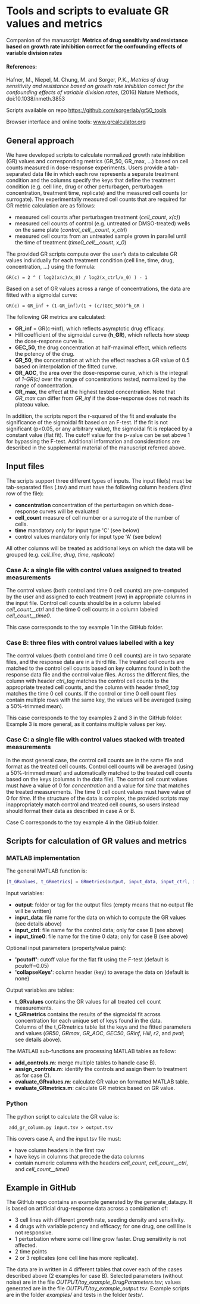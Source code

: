 # Tools and scripts to evaluate GR values and metrics
Companion of the manuscript:
**Metrics of drug sensitivity and resistance based on growth rate inhibition correct for the confounding effects of variable division rates**

#### References:
Hafner, M., Niepel, M. Chung, M. and Sorger, P.K., *Metrics of drug sensitivity and resistance based on growth rate inhibition correct for the confounding effects of variable division rates*, (2016) Nature Methods, doi:10.1038/nmeth.3853

Scripts available on repo https://github.com/sorgerlab/gr50_tools

Browser interface and online tools: www.grcalculator.org

## General approach
We have developed scripts to calculate normalized growth rate inhibition (GR) values and corresponding metrics (GR_50, GR_max, ...) based on cell counts measured in dose-response experiments. Users provide a tab-separated data file in which each row represents a separate treatment condition and the columns specify the keys that define the treatment condition (e.g. cell line, drug or other perturbagen, perturbagen concentration, treatment time, replicate) and the measured cell counts (or surrogate). The experimentally measured cell counts that are required for GR metric calculation are as follows:
- measured cell counts after perturbagen treatment (*cell_count*, *x(c)*)
- measured cell counts of control (e.g. untreated or DMSO-treated) wells on the same plate (*control_cell__count*, *x_ctrl*)
- measured cell counts from an untreated sample grown in parallel until the time of treatment (*time0_cell__count*, *x_0*)

The provided GR scripts compute over the user’s data to calculate GR values individually for each treatment condition (cell line, time, drug, concentration, ...) using the formula:

    GR(c) = 2 ^ ( log2(x(c)/x_0) / log2(x_ctrl/x_0) ) - 1

Based on a set of GR values across a range of concentrations, the data are fitted with a sigmoidal curve:

    GR(c) = GR_inf + (1-GR_inf)/(1 + (c/(GEC_50))^h_GR )

The following GR metrics are calculated:
- **GR_inf** = GR(c->inf), which reflects asymptotic drug efficacy.
- Hill coefficient of the sigmoidal curve (**h_GR**), which reflects how steep the dose-response curve is.
- **GEC_50**, the drug concentration at half-maximal effect, which reflects the potency of the drug.
- **GR_50**, the concentration at which the effect reaches a GR value of 0.5 based on interpolation of the fitted curve.
- **GR_AOC**, the area over the dose-response curve, which is the integral of *1-GR(c)* over the range of concentrations tested, normalized by the range of concentration.
- **GR_max**, the effect at the highest tested concentration. Note that *GR_max* can differ from *GR_inf* if the dose-response does not reach its plateau value.

In addition, the scripts report the r-squared of the fit and evaluate the significance of the sigmoidal fit based on an F-test. If the fit is not significant (p<0.05, or any arbitrary value), the sigmoidal fit is replaced by a constant value (flat fit). The cutoff value for the p-value can be set above 1 for bypassing the F-test. Additional information and considerations are described in the supplemental material of the manuscript referred above.

## Input files
The scripts support three different types of inputs. The input file(s) must be tab-separated files (.tsv) and must have the following column headers (first row of the file):
- **concentration**		concentration of the perturbagen on which dose-response curves will be evaluated
- **cell_count**		measure of cell number or a surrogate of the number of cells.
- **time** 			mandatory only for input type 'C' (see below)
- control values 		mandatory only for input type 'A' (see below)

All other columns will be treated as additional keys on which the data will be grouped (e.g. *cell_line*, *drug*, *time*, *replicate*)

### Case A: a single file with control values assigned to treated measurements
The control values (both control and time 0 cell counts) are pre-computed by the user and assigned to each treatment (row) in appropriate columns in the input file. Control cell counts should be in a column labeled *cell_count__ctrl* and the time 0 cell counts in a column labeled *cell_count__time0*.

This case corresponds to the toy example 1 in the GitHub folder.

### Case B: three files with control values labelled with a key
The control values (both control and time 0 cell counts) are in two separate files, and the response data are in a third file. The treated cell counts are matched to the control cell counts based on key columns found in both the response data file and the control value files. Across the different files, the column with header *ctrl_tag* matches the control cell counts to the appropriate treated cell counts, and the column with header *time0_tag* matches the time 0 cell counts. If the control or time 0 cell count files contain multiple rows with the same key, the values will be averaged (using a 50%-trimmed mean).

This case corresponds to the toy examples 2 and 3 in the GitHub folder. Example 3 is more general, as it contains multiple values per key.

### Case C: a single file with control values stacked with treated measurements
In the most general case, the control cell counts are in the same file and format as the treated cell counts. Control cell counts will be averaged (using a 50%-trimmed mean) and automatically matched to the treated cell counts based on the keys (columns in the data file). The control cell count values must have a value of 0 for *concentration* and a value for *time* that matches the treated measurements. The time 0 cell count values must have value of 0 for *time*. If the structure of the data is complex, the provided scripts may inappropriately match control and treated cell counts, so users instead should format their data as described in case A or B.

Case C corresponds to the toy example 4 in the GitHub folder.

## Scripts for calculation of GR values and metrics
### MATLAB implementation
The general MATLAB function is:

```matlab
[t_GRvalues, t_GRmetrics] = GRmetrics(output, input_data, input_ctrl, input_time0, varargin)
```

Input variables:
- **output**:		folder or tag for the output files (empty means that no output file will be written)
- **input_data**:	file name for the data on which to compute the GR values (see details above)
- **input_ctrl**:	file name for the control data; only for case B (see above)
- **input_time0**:	file name for the time 0 data; only for case B (see above)

Optional input parameters (property/value pairs):
- **'pcutoff'**:		cutoff value for the flat fit using the F-test (default is pcutoff=0.05)
- **'collapseKeys'**:	column header (key) to average the data on (default is none)

Output variables are tables:
- **t_GRvalues** contains the GR values for all treated cell count measurements.
- **t_GRmetrics** contains the results of the sigmoidal fit across concentration for each unique set of keys found in the data.
\
Columns of the t_GRmetrics table list the keys and the fitted parameters and values (*GR50*, *GRmax*, *GR_AOC*, *GEC50*, *GRinf*, *Hill*, *r2*, and *pval*; see details above).

The MATLAB sub-functions are processing MATLAB tables as follow:
- **add_controls.m**: merge multiple tables to handle case B).
- **assign_controls.m**: identify the controls and assign them to treatment as for case C).
- **evaluate_GRvalues.m**: calculate GR value on formatted MATLAB table.
- **evaluate_GRmetrics.m**: calculate GR metrics based on GR value.

### Python
The python script to calculate the GR value is:

```shell
 add_gr_column.py input.tsv > output.tsv
```

This covers case A, and the input.tsv file must:
- have column headers in the first row
- have keys in columns that precede the data columns
- contain numeric columns with the headers *cell_count*, *cell_count__ctrl*, and *cell_count__time0*

## Example in GitHub
The GitHub repo contains an example generated by the generate_data.py. It is based on artificial drug-response data across a combination of:
- 3 cell lines with different growth rate, seeding density and sensitivity.
- 4 drugs with variable potency and efficacy; for one drug, one cell line is not responsive.
- 1 perturbation where some cell line grow faster. Drug sensitivity is not affected.
- 2 time points
- 2 or 3 replicates (one cell line has more replicate).

The data are in written in 4 different tables that cover each of the cases described above (2 examples for case B). Selected parameters (without noise) are in the file *OUTPUT/toy_example_DrugParameters.tsv*; values generated are in the file *OUTPUT/toy_example_output.tsv*. Example scripts are in the folder *examples/* and tests in the folder *tests/*.
